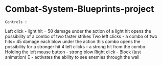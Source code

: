 # Combat-System-Blueprints-project
    Controls : 
 Left click - light hit = 50 damage under the action of a light hit opens the possibility of a combo of two faster strikes 
 Two left clicks - a combo of two hits= 45 damage each blow under the action this combo opens the possibility for a stronger hit
 4 left clicks - a strong hit from the combo  Holding the left mouse button -  strong blow  Right click - Block (just animation)
 E - activates the ability to see enemies through the wall
